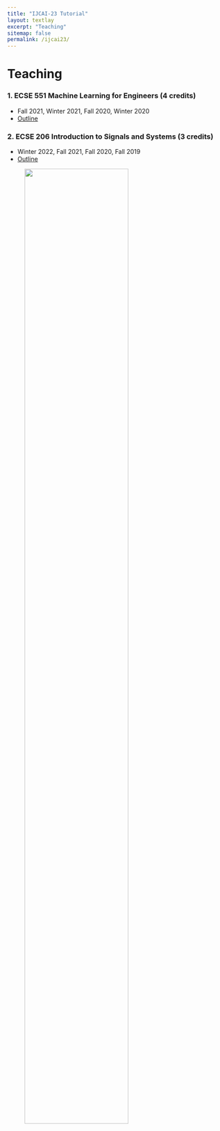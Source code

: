 ```yaml
---
title: "IJCAI-23 Tutorial"
layout: textlay
excerpt: "Teaching"
sitemap: false
permalink: /ijcai23/
---
```


# Teaching

### 1. ECSE 551 Machine Learning for Engineers (4 credits)
  * Fall 2021, Winter 2021, Fall 2020, Winter 2020
  * [Outline](http://www.ece.mcgill.ca/~narman1/ECSE551/ECSE551-Outline-Armanfard.pdf)

### 2. ECSE 206 Introduction to Signals and Systems (3 credits)
  * Winter 2022, Fall 2021, Fall 2020, Fall 2019
  * [Outline](https://www.mcgill.ca/study/2021-2022/courses/ecse-206)


<figure>
<img src="{{ site.url }}{{ site.baseurl }}/images/picpic/Gallery/class.jpg" width="75%">
</figure>
